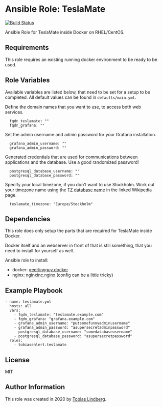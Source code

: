   # Ansible Role: TeslaMate
  [![Build Status](https://api.travis-ci.com/tobiasehlert/ansible-role-teslamate.svg?branch=master)](https://travis-ci.com/github/tobiasehlert/ansible-role-teslamate)

  Ansible Role for TeslaMate inside Docker on RHEL/CentOS.

  ## Requirements
  This role requires an existing running docker environment to be ready to be used.

  ## Role Variables
  Available variables are listed below, that need to be set for a setup to be completed. All default values can be found in `defaults/main.yml`.

  Define the domain names that you want to use, to access both web services.

      fqdn_teslamate: ""
      fqdn_grafana: ""

  Set the admin username and admin password for your Grafana installation.

      grafana_admin_username: ""
      grafana_admin_password: ""

  Generated credentials that are used for communications between applications and the database. Use a good randomized password!

      postgresql_database_username: ""
      postgresql_database_password: ""

  Specify your local timezone, if you don't want to use Stockholm. Work out your timezone name using the [TZ database name](https://en.wikipedia.org/wiki/List_of_tz_database_time_zones) in the linked Wikipedia page.

      teslamate_timezone: "Europe/Stockholm"

  ## Dependencies
  This role does only setup the parts that are required for TeslaMate inside Docker.

  Docker itself and an webserver in front of that is still something, that you need to install for yourself as well.

  Ansible role to install:
  * docker: [geerlingguy.docker](https://galaxy.ansible.com/geerlingguy/docker)
  * nginx: [nginxinc.nginx](https://galaxy.ansible.com/nginxinc/nginx1) (config can be a little tricky)

  ## Example Playbook
  ```
  - name: teslamate.yml
    hosts: all
    vars:
      - fqdn_teslamate: "teslamate.example.com"
      - fqdn_grafana: "grafana.example.com"
      - grafana_admin_username: "putsomefunnyadminusername"
      - grafana_admin_password: "asupersecretadminpassword"
      - postgresql_database_username: "somedatabaseusername"
      - postgresql_database_password: "asupersecretpassword"
    roles:
      - tobiasehlert.teslamate
  ```

  ## License
  MIT

  ## Author Information
  This role was created in 2020 by [Tobias Lindberg](https://github.com/tobiasehlert).
